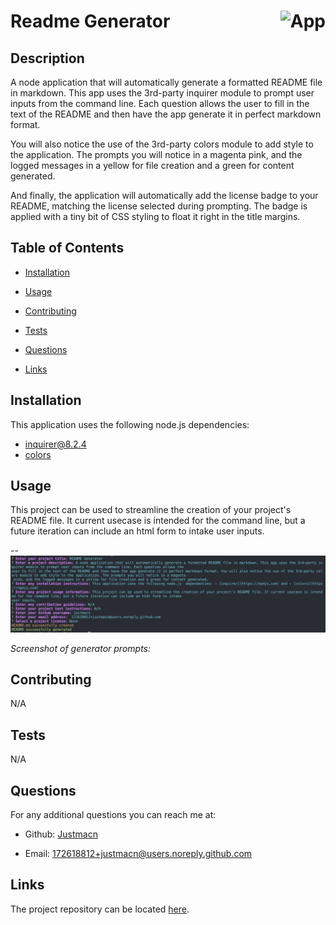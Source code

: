 
  
  # Readme Generator <div style="float: right;">![App](https://img.shields.io/badge/Language-Node.js-blue.svg)</div>

  ## Description

  A node application that will automatically generate a formatted README file in markdown. This app uses the 3rd-party inquirer module to prompt user inputs from the command line. Each question allows the user to fill in the text of the README and then have the app generate it in perfect markdown format. 
  
  You will also notice the use of the 3rd-party colors module to add style to the application. The prompts you will notice in a magenta pink, and the logged messages in a yellow for file creation and a green for content generated. 
  
  And finally, the application will automatically add the license badge to your README, matching the license selected during prompting. The badge is applied with a tiny bit of CSS styling to float it right in the title margins.

  ## Table of Contents

  - [Installation](#installation)

  - [Usage](#usage)

  - [Contributing](#contributing)

  - [Tests](#tests)

  - [Questions](#questions)

  - [Links](#links)

  ## Installation

  This application uses the following node.js  dependencies: 
  - [inquirer@8.2.4](https://www.npmjs.com/package/inquirer) 
  - [colors](https://www.npmjs.com/package/colors)

  ## Usage

  This project can be used to streamline the creation of your project's README file. It current usecase is intended for the command line, but a future iteration can include an html form to intake user inputs.

  --
  ![A README generator asking users questions to collection the content text before generating the file](./images/readme-mockup.png)

  *Screenshot of generator prompts:*

  ## Contributing

  N/A

  ## Tests

  N/A

  ## Questions

  For any additional questions you can reach me at:

  - Github: [Justmacn](https://github.com/Justmacn)

  - Email: 172618812+justmacn@users.noreply.github.com

  ## Links

  The project repository can be located [here](https://github.com/justmacn/Readme-Generator).
  